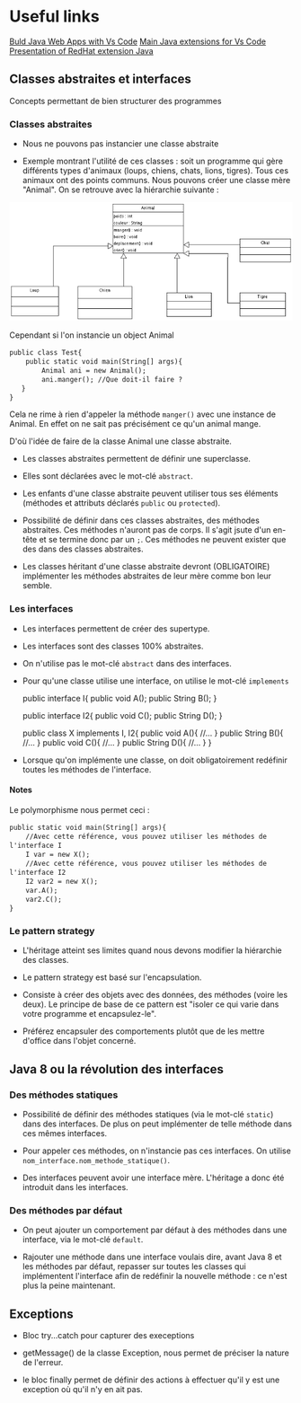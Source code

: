 # Useful links

[Buld Java Web Apps with Vs Code](https://code.visualstudio.com/docs/java/java-tutorial)
[Main Java extensions for Vs Code](https://github.com/Microsoft/vscode-java-pack)
[Presentation of RedHat extension Java](https://github.com/redhat-developer/vscode-java)

## Classes abstraites et interfaces

Concepts permettant de bien structurer des programmes

### Classes abstraites

- Nous ne pouvons pas instancier une classe abstraite

- Exemple montrant l'utilité de ces classes : soit un programme qui gère différents types d'animaux (loups, chiens, chats, lions, tigres). Tous ces animaux ont des points communs. Nous pouvons créer une classe mère "Animal". On se retrouve avec la hiérarchie suivante :

![Uml héritage](./pictures/385976.png)

Cependant si l'on instancie un object Animal

    public class Test{
        public static void main(String[] args){
            Animal ani = new Animal();
            ani.manger(); //Que doit-il faire ?
       }
    }

Cela ne rime à rien d'appeler la méthode `manger()` avec une instance de Animal. En effet on ne sait pas précisément ce qu'un animal mange.

D'où l'idée de faire de la classe Animal une classe abstraite.

- Les classes abstraites permettent de définir une superclasse.

- Elles sont déclarées avec le mot-clé `abstract`.

- Les enfants d'une classe abstraite peuvent utiliser tous ses éléments (méthodes et attributs déclarés `public` ou `protected`).

- Possibilité de définir dans ces classes abstraites, des méthodes abstraites. Ces méthodes n'auront pas de corps. Il s'agit jsute d'un en-tête et se termine donc par un `;`. Ces méthodes ne peuvent exister que des dans des classes abstraites.

- Les classes héritant d'une classe abstraite devront (OBLIGATOIRE) implémenter les méthodes abstraites de leur mère comme bon leur semble.

### Les interfaces

- Les interfaces permettent de créer des supertype.

- Les interfaces sont des classes 100% abstraites.

- On n'utilise pas le mot-clé `abstract` dans des interfaces.

- Pour qu'une classe utilise une interface, on utilise le mot-clé `implements`

    public interface I{
        public void A();
        public String B();
    }

    public interface I2{
        public void C();
        public String D();
    }

    public class X implements I, I2{
        public void A(){
          //…
        } 
        public String B(){
          //…
        } 
        public void C(){
          //…
        } 
        public String D(){
          //…
        }
    }

- Lorsque qu'on implémente une classe, on doit obligatoirement redéfinir toutes les méthodes de l'interface.

#### Notes

Le polymorphisme nous permet ceci :

    public static void main(String[] args){
        //Avec cette référence, vous pouvez utiliser les méthodes de l'interface I
        I var = new X();
        //Avec cette référence, vous pouvez utiliser les méthodes de l'interface I2
        I2 var2 = new X();
        var.A();
        var2.C();
    }

### Le pattern strategy

- L'héritage atteint ses limites quand nous devons modifier la hiérarchie des classes.

- Le pattern strategy est basé sur l'encapsulation.

- Consiste à créer des objets avec des données, des méthodes (voire les deux). Le principe de base de ce pattern est "isoler ce qui varie dans votre programme et encapsulez-le".

- Préférez encapsuler des comportements plutôt que de les mettre d'office dans l'objet concerné.

## Java 8 ou la révolution des interfaces

### Des méthodes statiques

- Possibilité de définir des méthodes statiques (via le mot-clé `static`) dans des interfaces. De plus on peut implémenter de telle méthode dans ces mêmes interfaces.

- Pour appeler ces méthodes, on n'instancie pas ces interfaces. On utilise `nom_interface.nom_methode_statique()`.

- Des interfaces peuvent avoir une interface mère. L'héritage a donc été introduit dans les interfaces.

### Des méthodes par défaut

- On peut ajouter un comportement par défaut à des méthodes dans une interface, via le mot-clé `default`.

- Rajouter une méthode dans une interface voulais dire, avant Java 8 et les méthodes par défaut, repasser sur toutes les classes qui implémentent l'interface afin de redéfinir la nouvelle méthode : ce n'est plus la peine maintenant.

## Exceptions

- Bloc try...catch pour capturer des execeptions

- getMessage() de la classe Exception, nous permet de préciser la nature de l'erreur.

- le bloc finally permet de définir des actions à effectuer qu'il y est une exception où qu'il n'y en ait pas.